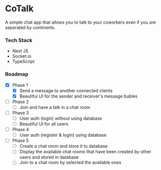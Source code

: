 # CoTalk
A simple chat app that allows you to talk to your coworkers even if you are separated by continents.

### Tech Stack
- Next JS
- Socket.io
- TypeScript

### Roadmap
- [x] Phase 1
  - [x] Send a message to another connected clients
  - [x] Beautiful UI for the sender and receiver's message bubles
- [ ] Phase 2
  - [ ] Join and have a talk in a chat room
- [ ] Phase 3
  - [ ] User auth (login) without using database
  - [ ] Beautiful UI for all users
- [ ] Phase 4
  - [ ] User auth (register & login) using database
- [ ] Phase 5
  - [ ] Create a chat room and store it to database
  - [ ] Display the available chat rooms that have been created by other users and stored in database
  - [ ] Join to a chat room by selected the available ones